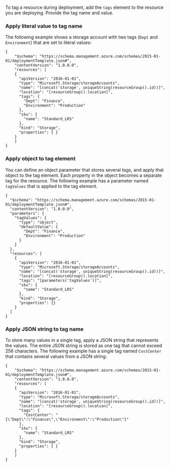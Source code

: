 To tag a resource during deployment, add the `tags` element to the resource you are deploying. Provide the tag name and value.

### Apply literal value to tag name
The following example shows a storage account with two tags (`Dept` and `Environment`) that are set to literal values:

    {
        "$schema": "https://schema.management.azure.com/schemas/2015-01-01/deploymentTemplate.json#",
        "contentVersion": "1.0.0.0",
        "resources": [
        {
          "apiVersion": "2016-01-01",
          "type": "Microsoft.Storage/storageAccounts",
          "name": "[concat('storage', uniqueString(resourceGroup().id))]",
          "location": "[resourceGroup().location]",
          "tags": {
            "Dept": "Finance",
            "Environment": "Production"
          },
          "sku": {
            "name": "Standard_LRS"
          },
          "kind": "Storage",
          "properties": { }
        }
        ]
    }

### Apply object to tag element
You can define an object parameter that stores several tags, and apply that object to the tag element. Each property in the object becomes a separate tag for the resource. The following example has a parameter named `tagValues` that is applied to the tag element.

    {
      "$schema": "https://schema.management.azure.com/schemas/2015-01-01/deploymentTemplate.json#",
      "contentVersion": "1.0.0.0",
      "parameters": {
        "tagValues": {
          "type": "object",
          "defaultValue": {
            "Dept": "Finance",
            "Environment": "Production"
          }
        }
      },
      "resources": [
        {
          "apiVersion": "2016-01-01",
          "type": "Microsoft.Storage/storageAccounts",
          "name": "[concat('storage', uniqueString(resourceGroup().id))]",
          "location": "[resourceGroup().location]",
          "tags": "[parameters('tagValues')]",
          "sku": {
            "name": "Standard_LRS"
          },
          "kind": "Storage",
          "properties": {}
        }
      ]
    }

### Apply JSON string to tag name

To store many values in a single tag, apply a JSON string that represents the values. The entire JSON string is stored as one tag that cannot exceed 256 characters. The following example has a single tag named `CostCenter` that contains several values from a JSON string:  

    {
        "$schema": "https://schema.management.azure.com/schemas/2015-01-01/deploymentTemplate.json#",
        "contentVersion": "1.0.0.0",
        "resources": [
        {
          "apiVersion": "2016-01-01",
          "type": "Microsoft.Storage/storageAccounts",
          "name": "[concat('storage', uniqueString(resourceGroup().id))]",
          "location": "[resourceGroup().location]",
          "tags": {
            "CostCenter": "{\"Dept\":\"Finance\",\"Environment\":\"Production\"}"
          },
          "sku": {
            "name": "Standard_LRS"
          },
          "kind": "Storage",
          "properties": { }
        }
        ]
    }